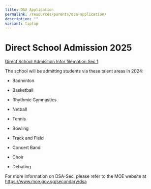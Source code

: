 ```yaml
---
title: DSA Application
permalink: /resources/parents/dsa-application/
description: ""
variant: tiptap
---
```

<h1><strong>Direct School Admission 2025</strong></h1>
<p></p>
<p></p>
<p><a href="/files/DSA_info_Sec_1_2025b.pdf" rel="noopener noreferrer nofollow" target="_blank">Direct School Admission Infor filemation Sec 1</a>
</p>
<p></p>
<p>The school will be admitting students via these talent areas in 2024:</p>
<ul data-tight="true" class="tight">
<li>
<p>Badminton</p>
</li>
<li>
<p>Basketball</p>
</li>
<li>
<p>Rhythmic Gymnastics</p>
</li>
<li>
<p>Netball</p>
</li>
<li>
<p>Tennis</p>
</li>
<li>
<p>Bowling</p>
</li>
<li>
<p>Track and Field</p>
</li>
<li>
<p>Concert Band</p>
</li>
<li>
<p>Choir</p>
</li>
<li>
<p>Debating</p>
</li>
</ul>
<p>For more information on DSA-Sec, please refer to the MOE website at&nbsp;
<a href="https://www.moe.gov.sg/secondary/dsa" rel="noopener noreferrer nofollow" target="_blank">https://www.moe.gov.sg/secondary/dsa</a>
</p>